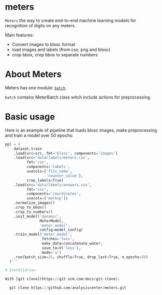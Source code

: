 # meters

`Meters` the way to create end-to-end machine learning models for recognition of digits on any meters.

Main features:
* Convert images to blosc format
* load images and labels (from csv, png and blosc)
* crop bbox, crop bbox to separate numbers

# About Meters

Meters has one module: [``batch``](https://github.com/analysiscenter/meters/tree/master/meters/batch).

``batch`` contains MeterBatch class witch include actions for preprocessing.

# Basic usage

Here is an example of pipeline that loads blosc images, make preprocessing and train a model over 50 epochs:
```python
ppl = (
    dataset.train
    .load(src=src, fmt='blosc', components='images')
    .load(src='data/labels/meters.csv',
          fmt='csv',
          components='labels',
          usecols=['file_name',
                   'counter_value'],
          crop_labels=True)
    .load(src='data/labels/answers.csv',
          fmt='csv',
          components='coordinates',
          usecols=['markup'])
    .normalize_images()
    .crop_to_bbox()
    .crop_to_numbers()
    .init_model('dynamic',
                MeterModel,
                'meter_model',
                config=model_config)
    .train_model('meter_model',
                 fetches='loss',
                 make_data=concatenate_water,
                 save_to=V('loss'),
                 mode='a')
    .run(batch_size=25, shuffle=True, drop_last=True, n_epochs=50)
  )```

# Installation

With [git clone](https://git-scm.com/docs/git-clone):

  git clone https://github.com/analysiscenter/meters.git
